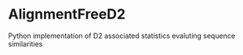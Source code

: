 # AlignmentFreeD2
Python implementation of D2 associated statistics evaluting sequence similarities
